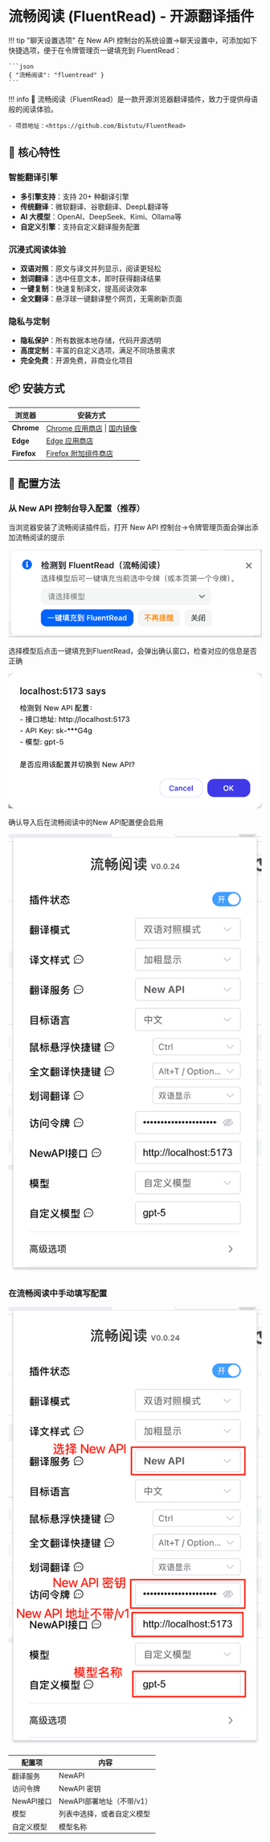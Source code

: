 # 流畅阅读 (FluentRead) - 开源翻译插件

!!! tip "聊天设置选项"
    在 New API 控制台的系统设置->聊天设置中，可添加如下快捷选项，便于在令牌管理页一键填充到 FluentRead：

    ```json
    { "流畅阅读": "fluentread" }
    ```

!!! info
    🌊 流畅阅读（FluentRead）是一款开源浏览器翻译插件，致力于提供母语般的阅读体验。

    - 项目地址：<https://github.com/Bistutu/FluentRead>

## 🌟 核心特性

### 智能翻译引擎
- **多引擎支持**：支持 20+ 种翻译引擎
- **传统翻译**：微软翻译、谷歌翻译、DeepL翻译等
- **AI 大模型**：OpenAI、DeepSeek、Kimi、Ollama等
- **自定义引擎**：支持自定义翻译服务配置

### 沉浸式阅读体验
- **双语对照**：原文与译文并列显示，阅读更轻松
- **划词翻译**：选中任意文本，即时获得翻译结果
- **一键复制**：快速复制译文，提高阅读效率
- **全文翻译**：悬浮球一键翻译整个网页，无需刷新页面

### 隐私与定制
- **隐私保护**：所有数据本地存储，代码开源透明
- **高度定制**：丰富的自定义选项，满足不同场景需求
- **完全免费**：开源免费，非商业化项目

## 📦 安装方式

| 浏览器 | 安装方式 |
|--------|----------|
| **Chrome** | [Chrome 应用商店](https://chromewebstore.google.com/detail/%E6%B5%81%E7%95%85%E9%98%85%E8%AF%BB/djnlaiohfaaifbibleebjggkghlmcpcj?hl=zh-CN&authuser=0) \| [国内镜像](https://www.crxsoso.com/webstore/detail/djnlaiohfaaifbibleebjggkghlmcpcj) |
| **Edge** | [Edge 应用商店](https://microsoftedge.microsoft.com/addons/detail/%E6%B5%81%E7%95%85%E9%98%85%E8%AF%BB/kakgmllfpjldjhcnkghpplmlbnmcoflp?hl=zh-CN) |
| **Firefox** | [Firefox 附加组件商店](https://addons.mozilla.org/zh-CN/firefox/addon/%E6%B5%81%E7%95%85%E9%98%85%E8%AF%BB/) |

## 🚀 配置方法

### 从 New API 控制台导入配置（推荐）

当浏览器安装了流畅阅读插件后，打开 New API 控制台->令牌管理页面会弹出添加流畅阅读的提示

![添加提示](../assets/fluentread/hint.png)

选择模型后点击一键填充到FluentRead，会弹出确认窗口，检查对应的信息是否正确

![确认](../assets/fluentread/confirm.png)

确认导入后在流畅阅读中的New API配置便会启用

![配置结果](../assets/fluentread/fluentread.png)

### 在流畅阅读中手动填写配置

![手动配置](../assets/fluentread/configuration.png)

| 配置项 | 内容 |
|--------|----------|
| 翻译服务 | NewAPI |
| 访问令牌 | NewAPI 密钥 |
| NewAPI接口 | NewAPI部署地址（不带/v1） |
| 模型 | 列表中选择，或者自定义模型 |
| 自定义模型 | 模型名称 |



